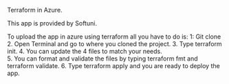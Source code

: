 Terraform in Azure. 

This app is provided by Softuni.

To upload the app in azure using terraform all you have to do is: 
  1: Git clone <the link of the repository> <location> 
  2. Open Terminal and go to where you cloned the project.
  3. Type terraform init. 
  4. You can update the 4 files to match your needs.  
  5. You can format and validate the files by typing terraform fmt and terraform validate. 
  6. Type terraform apply and you are ready to deploy the app. 
